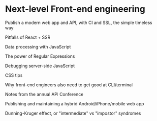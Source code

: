 # Next-level Front-end engineering

Publish a modern web app and API, with CI and SSL, the simple timeless way

Pitfalls of React + SSR

Data processing with JavaScript

The power of Regular Expressions

Debugging server-side JavaScript

CSS tips

Why front-end engineers also need to get good at CLI/terminal

Notes from the annual API Conference

Publishing and maintaining a hybrid Android/iPhone/mobile web app

Dunning-Kruger effect, or "intermediate" vs "impostor" syndromes











